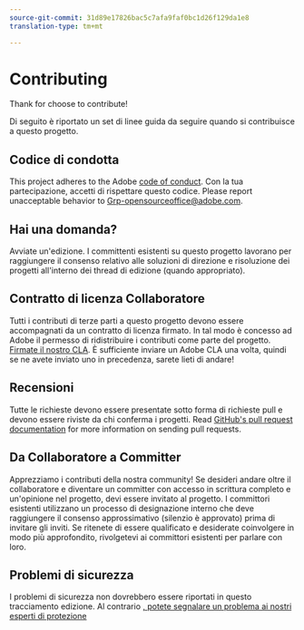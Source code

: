 ```yaml
---
source-git-commit: 31d89e17826bac5c7afa9faf0bc1d26f129da1e8
translation-type: tm+mt

---
```

# Contributing

Thank for choose to contribute!

Di seguito è riportato un set di linee guida da seguire quando si contribuisce a questo progetto.

## Codice di condotta

This project adheres to the Adobe [code of conduct](code-of-conduct.md). Con la tua partecipazione, accetti di rispettare questo codice. Please report unacceptable behavior to [Grp-opensourceoffice@adobe.com](mailto:Grp-opensourceoffice@adobe.com).

## Hai una domanda?

Avviate un'edizione. I committenti esistenti su questo progetto lavorano per raggiungere
il consenso relativo alle soluzioni di direzione e risoluzione dei progetti all'interno dei thread
di edizione (quando appropriato).

## Contratto di licenza Collaboratore

Tutti i contributi di terze parti a questo progetto devono essere accompagnati da un contratto di licenza firmato. In tal modo è concesso ad Adobe il permesso di ridistribuire i contributi come parte del progetto. [Firmate il nostro CLA](https://opensource.adobe.com/cla.html). È sufficiente inviare un Adobe CLA una volta, quindi se ne avete inviato uno in precedenza, sarete lieti di andare!

## Recensioni

Tutte le richieste devono essere presentate sotto forma di richieste pull e devono essere riviste da chi conferma i progetti. Read [GitHub's pull request documentation](https://help.github.com/articles/about-pull-requests/)
for more information on sending pull requests.

<!--
Lastly, please follow the [pull request template](PULL_REQUEST_TEMPLATE.md) when
submitting a pull request!
-->

## Da Collaboratore a Committer

Apprezziamo i contributi della nostra community! Se desideri andare oltre il collaboratore
e diventare un committer con accesso in scrittura completo e un'opinione nel progetto, devi essere invitato al progetto. I committori esistenti utilizzano un processo di designazione
interno che deve raggiungere il consenso approssimativo (silenzio è approvato) prima di invitare gli inviti. Se ritenete di essere qualificato e desiderate coinvolgere in modo più approfondito,
rivolgetevi ai committori esistenti per parlare con loro.

## Problemi di sicurezza

I problemi di sicurezza non dovrebbero essere riportati in questo tracciamento edizione. Al contrario [, potete segnalare un problema ai nostri esperti di protezione](https://helpx.adobe.com/security/alertus.html)
